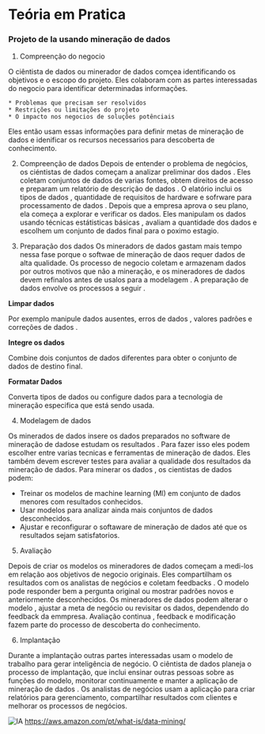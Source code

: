 # Teória em Pratica
### Projeto de Ia usando mineração de dados
1. Compreenção do negocio

O ciêntista de dados ou minerador de dados comçea identificando os objetivos e o escopo do projeto. Eles colaboram com as partes interessadas do negocio para identificar determinadas informações.

    * Problemas que precisam ser resolvidos
    * Restrições ou limitações do projeto
    * O impacto nos negocios de soluções potênciais

Eles então usam essas informações para definir metas de mineração de dados e idenificar os recursos necessarios para descoberta de conhecimento.

2. Compreenção de dados
Depois de entender o problema de negócios, os ciéntistas de dados começam a analizar preliminar dos dados . Eles coletam conjuntos de dados de varias fontes, obtem direitos de acesso e preparam um relatório de descrição de dados . O elatório inclui os tipos de dados , quantidade de requisitos de hardware e sofrware para processamento de dados . Depois que a empresa aprova o seu plano, ela começa a explorar e verificar os dados. Eles manipulam os dados usando técnicas estátisticas básicas , avaliam a quantidade dos dados e escolhem um conjunto de dados final para o poximo estagio.

3. Preparação dos dados
Os mineradors de dados gastam mais tempo nessa fase porque o softwae de mineração de daos requer dados de alta qualidade. Os processo de negocio coletam e armazenam dados por outros motivos  que não a mineração, e os mineradores de dados devem refinalos  antes de usalos para a modelagem . A preparação de dados envolve os processos a seguir .

**Limpar dados**

Por exemplo manipule dados ausentes, erros de dados , valores padrões e correções de dados .

**Integre os dados**

Combine dois conjuntos de dados diferentes para obter o conjunto de dados de destino final.

**Formatar Dados**

Converta tipos de dados ou configure dados para a tecnologia de mineração especifica que está sendo usada.

4. Modelagem de dados

Os minerados de dados insere os dados preparados no software de mineração de dadose estudam os resultados . Para fazer isso eles podem escolher entre varias tecnicas e ferramentas de mineração de dados. Eles também devem escrever testes para avaliar a qualidade dos resultados da mineração de dados. Para minerar os dados , os cientistas de dados podem:
* Treinar os modelos de machine learning (Ml) em conjunto de dados menores com resultados conhecidos.
* Usar modelos para analizar ainda mais conjuntos de dados desconhecidos.
* Ajustar e reconfigurar o softaware de mineração de dados até que os resultados sejam satisfatorios.

5. Avaliação

Depois de criar os modelos os mineradores de dados começam a medi-los em relação aos objetivos de negocio originais. Eles compartilham os resultados com os analistas de negócios e coletam feedbacks . O modelo pode responder bem a pergunta original ou mostrar padrões novos e anteriormente desconhecidos. Os mineradores de dados podem alterar o modelo , ajustar a meta de negócio ou revisitar os dados, dependendo do feedback da emmpresa. Avaliação continua , feedback e modificação fazem parte do processo de descoberta do conhecimento.

6. Implantação

Durante a implantação outras partes interessadas usam o modelo de trabalho para gerar inteligência de negócio. O ciêntista de dados planeja o processo de implantação, que inclui ensinar outras pessoas  sobre as funções do modelo, monitorar continuamente e manter a aplicação de mineração de dados . Os analistas de negócios usam a aplicação para criar relatórios para gerenciamento, compartilhar resultados com clientes e melhorar os processos de negócios. 

![IA](https://www.iteris.com.br/wp-content/uploads/2023/12/Artigo_-_Data-Mining-PT-copia.png)
https://aws.amazon.com/pt/what-is/data-mining/
